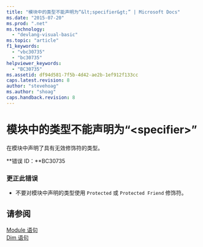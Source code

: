 ```yaml
---
title: "模块中的类型不能声明为“&lt;specifier&gt;” | Microsoft Docs"
ms.date: "2015-07-20"
ms.prod: ".net"
ms.technology: 
  - "devlang-visual-basic"
ms.topic: "article"
f1_keywords: 
  - "vbc30735"
  - "bc30735"
helpviewer_keywords: 
  - "BC30735"
ms.assetid: df94d581-7f5b-4d42-ae2b-1ef912f133cc
caps.latest.revision: 8
author: "stevehoag"
ms.author: "shoag"
caps.handback.revision: 8
---
```

# 模块中的类型不能声明为“&lt;specifier&gt;”
在模块中声明了具有无效修饰符的类型。  
  
 **错误 ID：**BC30735  
  
### 更正此错误  
  
-   不要对模块中声明的类型使用 `Protected` 或 `Protected Friend` 修饰符。  
  
## 请参阅  
 [Module 语句](../../visual-basic/language-reference/statements/module-statement.md)   
 [Dim 语句](../../visual-basic/language-reference/statements/dim-statement.md)